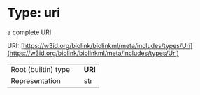 
# Type: uri


a complete URI

URI: [https://w3id.org/biolink/biolinkml/meta/includes/types/Uri](https://w3id.org/biolink/biolinkml/meta/includes/types/Uri)

|  |  |  |
| --- | --- | --- |
| Root (builtin) type | | **URI** |
| Representation | | str |
